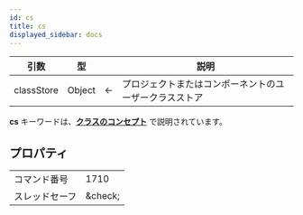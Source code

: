 ```yaml
---
id: cs
title: cs
displayed_sidebar: docs
---
```


| 引数         | 型      |                             | 説明                          |
| ---------- | ------ | --------------------------- | --------------------------- |
| classStore | Object | &#8592; | プロジェクトまたはコンポーネントのユーザークラスストア |

**cs** キーワードは、[**クラスのコンセプト**](../Concepts/classes.md#cs) で説明されています。

## プロパティ

|         |                                 |
| ------- | ------------------------------- |
| コマンド番号  | 1710                            |
| スレッドセーフ | &amp;check; |


